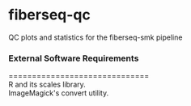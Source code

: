 # fiberseq-qc
QC plots and statistics for the fiberseq-smk pipeline


<h3>External Software Requirements</h3>
==============================</br>
R and its scales library.</br>
ImageMagick's convert utility.</br>
